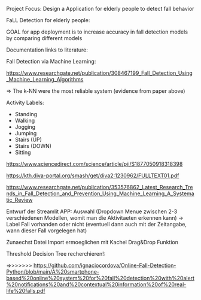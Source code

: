 Project Focus: Design a Application for elderly people to detect fall behavior 

FaLL Detection for elderly people: 

GOAL for app deployment is to increase accuracy in fall detection models by comparing different models 

Documentation links to literature: 

Fall Detection via Machine Learning: 

https://www.researchgate.net/publication/308467199_Fall_Detection_Using_Machine_Learning_Algorithms

=> The k-NN  were the
    most reliable system (evidence from paper above)
    
 Activity Labels: 
 
- Standing
- Walking
- Jogging
- Jumping
- Stairs (UP)
- Stairs (DOWN)
- Sitting
    
https://www.sciencedirect.com/science/article/pii/S1877050918318398

https://kth.diva-portal.org/smash/get/diva2:1230962/FULLTEXT01.pdf

https://www.researchgate.net/publication/353576862_Latest_Research_Trends_in_Fall_Detection_and_Prevention_Using_Machine_Learning_A_Systematic_Review

Entwurf der Streamlit APP: Auswahl (Dropdown Menue zwischen 2-3 verschiedenen Modellen, womit man die Aktivitaeten erkennen kann) -> Label Fall vorhanden oder nicht (eventuell dann auch mit der Zeitangabe, wann dieser Fall vorgelegen hat)

Zunaechst Datei Import ermoeglichen mit Kachel Drag&Drop Funktion

Threshold Decision Tree recherchieren!: 

=>>>>>>> https://github.com/ignaciocordova/Online-Fall-Detection-Python/blob/main/A%20smartphone-based%20online%20system%20for%20fall%20detection%20with%20alert%20notifications%20and%20contextual%20information%20of%20real-life%20falls.pdf

